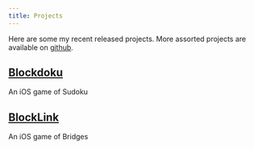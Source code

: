 ```yaml
---
title: Projects
---
```


Here are some my recent released projects. More assorted projects are available on [github](http://github.com/rafalio).

## [Blockdoku](https://itunes.apple.com/us/app/blockdoku/id1057042658?mt=8)
An iOS game of Sudoku

## [BlockLink](https://itunes.apple.com/us/app/blocklink/id881849017?mt=8)
An iOS game of Bridges
